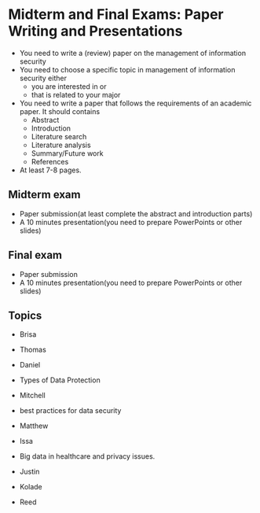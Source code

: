# Midterm and Final Exams: Paper Writing and Presentations
+ You need to write a (review) paper on the management of information security
+ You need to choose a specific topic in management of information security either
  - you are interested in or
  - that is related to your major
+ You need to write a paper that follows the requirements of an academic paper. It should contains
  - Abstract
  - Introduction
  - Literature search
  - Literature analysis
  - Summary/Future work
  - References
+ At least 7-8 pages.

## Midterm exam
+ Paper submission(at least complete the abstract and introduction parts)
+ A 10 minutes presentation(you need to prepare PowerPoints or other slides)

## Final exam
+ Paper submission
+ A 10 minutes presentation(you need to prepare PowerPoints or other slides)


## Topics

 + Brisa 

 + Thomas

 + Daniel
  - Types of Data Protection

 + Mitchell
  - best practices for data security

 + Matthew

 + Issa
  - Big data in healthcare and privacy issues.

 + Justin

 + Kolade

 + Reed

 
